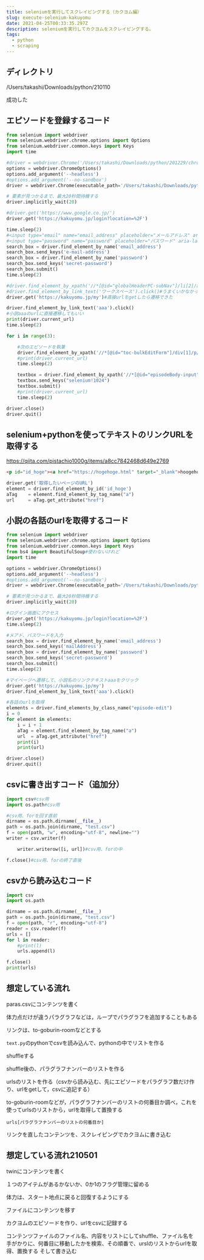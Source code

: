 ```yaml
---
title: seleniumを実行してスクレイピングする（カクヨム編）
slug: execute-selenium-kakuyomu
date: 2021-04-25T00:33:35.297Z
description: seleniumを実行してカクヨムをスクレイピングする。
tags:
  - python
  - scraping
---
```

## ディレクトリ

/Users/takashi/Downloads/python/210110

成功した

## エピソードを登録するコード

```python
from selenium import webdriver
from selenium.webdriver.chrome.options import Options
from selenium.webdriver.common.keys import Keys
import time

#driver = webdriver.Chrome('/Users/takashi/Downloads/python/201229/chromedriver')
options = webdriver.ChromeOptions()
options.add_argument('--headless')
#options.add_argument('--no-sandbox')
driver = webdriver.Chrome(executable_path='/Users/takashi/Downloads/python/210110/chromedriver',options=options)

# 要素が見つかるまで、最大20秒間待機する
driver.implicitly_wait(20)

#driver.get('https://www.google.co.jp/') 
driver.get('https://kakuyomu.jp/login?location=%2F')

time.sleep(2)
#<input type="email" name="email_address" placeholder="メールアドレス" aria-label="メールアドレス" tabindex="1" required="" autofocus="">
#<input type="password" name="password" placeholder="パスワード" aria-label="パスワード" tabindex="2" required="">
search_box = driver.find_element_by_name('email_address')
search_box.send_keys('e-mail-address')
search_box = driver.find_element_by_name('password')
search_box.send_keys('secret-password')
search_box.submit()
time.sleep(2)

#driver.find_element_by_xpath('//*[@id="globalHeaderPC-subNav"]/li[2]/a/span').click()#ヘッドレスモードではなぜかできなかった
#driver.find_element_by_link_text('ワークスペース').click()#うまくいかなかった
driver.get('https://kakuyomu.jp/my')#直接urlをgetしたら遷移できた

driver.find_element_by_link_text('aaa').click()
#小説aaaのurlに直接遷移してもいい
print(driver.current_url)
time.sleep(2)

for i in range(3):

    #次のエピソードを執筆
    driver.find_element_by_xpath('//*[@id="toc-bulkEditForm"]/div[1]/p/a').click()
    #print(driver.current_url)
    time.sleep(2)

    textbox = driver.find_element_by_xpath('//*[@id="episodeBody-input"]')
    textbox.send_keys("selenium!1024")
    textbox.submit()
    #print(driver.current_url)
    time.sleep(2)

driver.close()
driver.quit()

```

## selenium+pythonを使ってテキストのリンクURLを取得する

<https://qiita.com/pistachio1000g/items/a8cc7842468d649e2769>

```html
<p id="id_hoge"><a href="https://hogehoge.html" target="_blank">hoogehoge</a></p>
```

```python
driver.get('取得したいページのURL')
element = driver.find_element_by_id('id_hoge')
aTag    = element.find_element_by_tag_name("a")
url     = aTag.get_attribute("href")
```

## 小説の各話のurlを取得するコード

```python
from selenium import webdriver
from selenium.webdriver.chrome.options import Options
from selenium.webdriver.common.keys import Keys
from bs4 import BeautifulSoup#使わないけれど
import time

options = webdriver.ChromeOptions()
options.add_argument('--headless')
#options.add_argument('--no-sandbox')
driver = webdriver.Chrome(executable_path='/Users/takashi/Downloads/python/210110/chromedriver',options=options)

# 要素が見つかるまで、最大20秒間待機する
driver.implicitly_wait(20)

#ログイン画面にアクセス
driver.get('https://kakuyomu.jp/login?location=%2F')
time.sleep(2)

#メアド、パスワードを入力
search_box = driver.find_element_by_name('email_address')
search_box.send_keys('mailAddress')
search_box = driver.find_element_by_name('password')
search_box.send_keys('secret-password')
search_box.submit()
time.sleep(2)

#マイページへ遷移して、小説名のリンクテキストaaaをクリック
driver.get('https://kakuyomu.jp/my')
driver.find_element_by_link_text('aaa').click()

#各話のurlを取得
elements = driver.find_elements_by_class_name("episode-edit")
i = 0
for element in elements:
    i = i + 1
    aTag = element.find_element_by_tag_name("a")
    url  = aTag.get_attribute("href")
    print(i)
    print(url)

driver.close()
driver.quit()
```

## csvに書き出すコード（追加分）

```python
import csv#csv用
import os.path#csv用

#csv用、forを回す直前
dirname = os.path.dirname(__file__)
path = os.path.join(dirname, "test.csv")
f = open(path, "w", encoding="utf-8", newline="")
writer = csv.writer(f)

    writer.writerow([i, url])#csv用、forの中

f.close()#csv用、forの終了直後
```

## csvから読み込むコード
```python
import csv 
import os.path

dirname = os.path.dirname(__file__)
path = os.path.join(dirname, "test.csv")
f = open(path, "r", encoding="utf-8")
reader = csv.reader(f)
urls = []
for l in reader:
    #print(l)
    urls.append(l)

f.close()
print(urls)
```

## 想定している流れ

paras.csvにコンテンツを書く

体力点だけが違うパラグラフなどは，ループでパラグラフを追加することもある

リンクは、to-goburin-roomなどとする

`text.py`のpythonでcsvを読み込んで、pythonの中でリストを作る

shuffleする

shuffle後の、パラグラフナンバーのリストを作る

urlsのリストを作る（csvから読み込む、先にエピソードをパラグラフ数だけ作り、urlをgetして，csvに追記する）

to-goburin-roomなどが，パラグラフナンバーのリストの何番目か調べ，これを使ってurlsのリストから，urlを取得して置換する

```
urls[パラグラフナンバーのリストの何番目か]
```

リンクを直したコンテンツを、スクレイピングでカクヨムに書き込む

## 想定している流れ210501

twinにコンテンツを書く

１つのアイテムがあるかないか、0か1のフラグ管理に留める

体力は、スタート地点に戻ると回復するようにする

ファイルにコンテンツを移す

カクヨムのエピソードを作り、urlをcsvに記録する

コンテンツファイルのファイル名、内容をリストにしてshuffle、ファイル名を手がかりに、何番目に移動したかを検索、その順番で、urslのリストからurlを取得、置換する
そして書き込む
